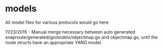 # models
All model files for various protocols would go here

11/23/2015 - Manual merge necessary between auto generated snaproute/generated/gomodels/objectmap.go and objectmap.go, until the route structs have an appropriate YANG model.

